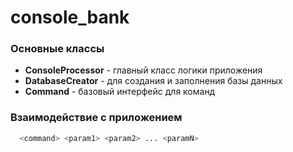 # console_bank

### Основные классы


- **ConsoleProcessor** - главный класс логики приложения
- **DatabaseCreator** - для создания и заполнения базы данных
- **Command** - базовый интерфейс для команд


### Взаимодействие с приложением

```bash
  <command> <param1> <param2> ... <paramN>
```
